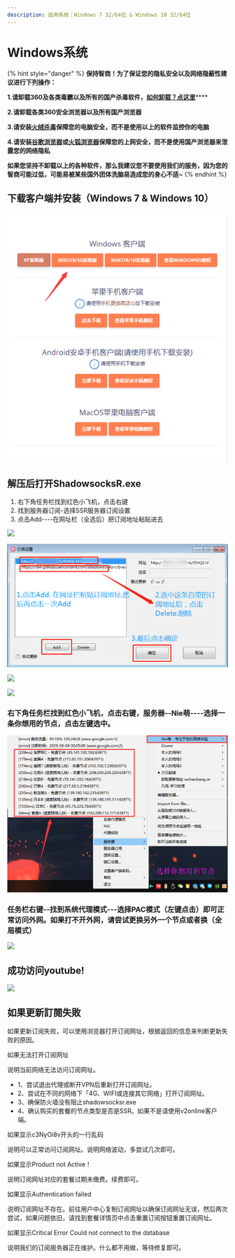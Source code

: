 ```yaml
---
description: 适用系统：Windows 7 32/64位 & Windows 10 32/64位
---
```


# Windows系统



{% hint style="danger" %}
**保持智商！为了保证您的隐私安全以及网络隐蔽性建议进行下列操作：**

**1.请卸载360及各类毒霸以及所有的国产杀毒软件，**[**如何卸载？点这里**](https://jingyan.baidu.com/article/4d58d5411fe5d99dd4e9c09b.html)\*\*\*\*

**2.请卸载各类360安全浏览器以及所有国产浏览器**

**3.请安装**[**火绒杀毒**](https://www.huorong.cn/)**保障您的电脑安全，而不是使用以上的软件监控你的电脑**

**4.请安装**[**谷歌浏览器**](https://www.google.com/intl/zh-CN/chrome/)**或**[**火狐浏览器**](http://www.firefox.com.cn/)**保障您的上网安全，而不是使用国产浏览器来泄露您的网络隐私**

**如果您坚持不卸载以上的各种软件，那么我建议您不要使用我们的服务，因为您的智商可能过低，可能易被某些国外团体洗脑易造成您的身心不适~**
{% endhint %}

## 下载客户端并安装（Windows 7 & Windows 10）

![](../.gitbook/assets/tim-tu-pian-20190910164706.png)

## 解压后打开ShadowsocksR.exe

1. 右下角任务栏找到红色小飞机，点击右键
2. 找到服务器订阅-选择SSR服务器订阅设置
3. 点击Add----在网址栏（全选后）把订阅地址粘贴进去

![](http://eqfssr.com/images/win001.png)

![](../.gitbook/assets/image%20%284%29.png)

![](http://eqfssr.com/images/win004.png)

![](http://eqfssr.com/images/win005.png)



### 右下角任务栏找到红色小飞机，点击右键，服务器--Nie萌----选择一条你想用的节点，点击左键选中。

![](../.gitbook/assets/image%20%285%29.png)

### 任务栏右键--找到系统代理模式---选择PAC模式（左键点击）即可正常访问外网。如果打不开外网，请尝试更换另外一个节点或者换（全局模式）

![](http://eqfssr.com/images/win008.png)

## 成功访问youtube!

![](http://eqfssr.com/images/win009.png)

### 

### 

## **如果更新訂閱失敗**

如果更新订阅失败，可以使用浏览器打开订阅网址，根据返回的信息来判断更新失败的原因。

如果无法打开订阅网址

说明当前网络无法访问订阅网址。

* 1、尝试退出代理或断开VPN后重新打开订阅网址。
* 2、尝试在不同的网络下「4G、WIFI或连接其它网络」打开订阅网址。
* 3、确保防火墙没有阻止shadowsocksr.exe
* 4、确认购买的套餐的节点类型是否是SSR。如果不是请使用v2online客户端。

如果显示c3NyOi8v开头的一行乱码

说明可以正常访问订阅网址。说明网络波动，多尝试几次即可。

如果显示Product not Active！

说明订阅网址对应的套餐过期未缴费。续费即可。

如果显示Authentication failed

说明订阅网址不存在。前往用户中心复制订阅网址以确保订阅网址无误，然后两次尝试，如果问题依旧，请找到套餐详情页中点击重置订阅按钮重置订阅网址。

如果显示Critical Error Could not connect to the database

说明我们的订阅服务器正在维护。什么都不用做，等待修复即可。









